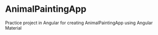 # AnimalPaintingApp
Practice project in Angular for creating AnimalPaintingApp using Angular Material
